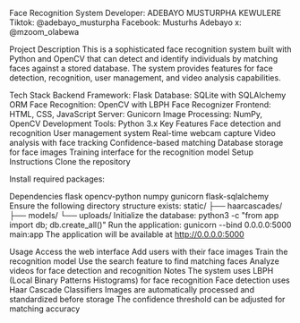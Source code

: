 Face Recognition System
Developer: ADEBAYO MUSTURPHA KEWULERE
Tiktok: @adebayo_musturpha
Facebook: Musturhs Adebayo
x: @mzoom_olabewa

Project Description
This is a sophisticated face recognition system built with Python and OpenCV that can detect and identify individuals by matching faces against a stored database. The system provides features for face detection, recognition, user management, and video analysis capabilities.

Tech Stack
Backend Framework: Flask
Database: SQLite with SQLAlchemy ORM
Face Recognition: OpenCV with LBPH Face Recognizer
Frontend: HTML, CSS, JavaScript
Server: Gunicorn
Image Processing: NumPy, OpenCV
Development Tools: Python 3.x
Key Features
Face detection and recognition
User management system
Real-time webcam capture
Video analysis with face tracking
Confidence-based matching
Database storage for face images
Training interface for the recognition model
Setup Instructions
Clone the repository

Install required packages:

Dependencies
flask
opencv-python
numpy
gunicorn
flask-sqlalchemy
Ensure the following directory structure exists:
static/
├── haarcascades/
├── models/
└── uploads/
Initialize the database:
python3 -c "from app import db; db.create_all()"
Run the application:
gunicorn --bind 0.0.0.0:5000 main:app
The application will be available at http://0.0.0.0:5000

Usage
Access the web interface
Add users with their face images
Train the recognition model
Use the search feature to find matching faces
Analyze videos for face detection and recognition
Notes
The system uses LBPH (Local Binary Patterns Histograms) for face recognition
Face detection uses Haar Cascade Classifiers
Images are automatically processed and standardized before storage
The confidence threshold can be adjusted for matching accuracy
